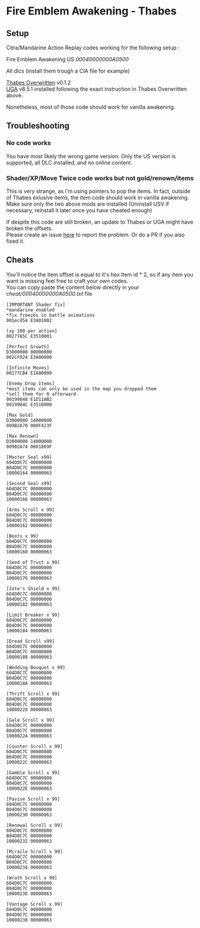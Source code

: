 # Fire Emblem Awakening - Thabes

## Setup
Citra/Mandarine Action Replay codes working for the following setup : 

Fire Emblem Awakening US  *00040000000A0500*

All dlcs (install them trough a CIA file for example)

[Thabes Overwritten](https://gamebanana.com/mods/555858) v0.1.2              
[UGA](https://gamebanana.com/mods/424187) v8.5.1 installed following the exact instruction in Thabes Overwritten above.             
         
Nonetheless, most of those code should work for vanilla awakening.

## Troubleshooting
### No code works
You have most likely the wrong game version. Only the US version is supported, all DLC installed, and no online content.

### Shader/XP/Move Twice code works but not gold/renown/items 
This is very strange, as i'm using pointers to pop the items. In fact, outside of Thabes exlusive items, the item code should work in vanilla awakening. 
Make sure only the two above mods are installed (Uninstall USV if necessary, reinstall it later once you have cheated enough)      
             
If despite this code are still broken, an update to Thabes or UGA might have broken the offsets.            
Please create an issue [here](https://github.com/Nokhal/Citra-ArCodes/issues) to report the problem. Or do a PR if you also fixed it.

## Cheats
You'll notice the item offset is equal to it's hex Item id * 2, so if any item you want is missing feel free to craft your own codes.           
You can copy paste the content below directly in your *cheat/00040000000A0500.txt* file


     
    [IMPORTANT Shader fix]
    *mandarine_enabled
    *fix freezes in battle animations
    001ecd54 E3A01002
    
    [xp 100 per action]
    00277A5C E3510001
        
    [Perfect Growth]
    D3000000 00000000
    002CF024 E3A00000
    
    [Infinite Moves]
    00177CB4 E1A00000
    
    [Enemy Drop Items]
    *most items can only be used in the map you dropped them
    *sell them for 0 afterward
    00199848 E1D11AB2
    0019984C E3510000
    
    [Max Gold]
    D3000000 14000000
    009B2A70 000F423F
    
    [Max Renown]
    D3000000 14000000
    009B2A74 0001869F
    
    [Master Seal x99]
    604D0C7C 00000000
    B04D0C7C 00000000
    10000164 00000063
    
    [Second Seal x99]
    604D0C7C 00000000
    B04D0C7C 00000000
    10000166 00000063
    
    [Arms Scroll x 99]
    604D0C7C 00000000
    B04D0C7C 00000000
    10000162 00000063
    
    [Boots x 99]
    604D0C7C 00000000
    B04D0C7C 00000000
    10000160 00000063
    
    [Seed of Trust x 99]
    604D0C7C 00000000
    B04D0C7C 00000000
    10000176 00000063
    
    [Iote's Shield x 99]
    604D0C7C 00000000
    B04D0C7C 00000000
    10000182 00000063
    
    [Limit Breaker x 99]
    604D0C7C 00000000
    B04D0C7C 00000000
    10000184 00000063
    
    [Dread Scroll x99]
    604D0C7C 00000000
    B04D0C7C 00000000
    10000188 00000063
    
    [Wedding Bouquet x 99]
    604D0C7C 00000000
    B04D0C7C 00000000
    1000018A 00000063
    
    [Thrift Scroll x 99]
    604D0C7C 00000000
    B04D0C7C 00000000
    10000228 00000063
    
    [Gale Scroll x 99]
    604D0C7C 00000000
    B04D0C7C 00000000
    1000022A 00000063
    
    [Counter Scroll x 99]
    604D0C7C 00000000
    B04D0C7C 00000000
    1000022C 00000063
    
    [Gamble Scroll x 99]
    604D0C7C 00000000
    B04D0C7C 00000000
    1000022E 00000063
    
    [Pavise Scroll x 99]
    604D0C7C 00000000
    B04D0C7C 00000000
    10000230 00000063
    
    [Renewal Scroll x 99]
    604D0C7C 00000000
    B04D0C7C 00000000
    10000232 00000063
    
    [Miracle Scroll x 99]
    604D0C7C 00000000
    B04D0C7C 00000000
    10000234 00000063
    
    [Wrath Scroll x 99]
    604D0C7C 00000000
    B04D0C7C 00000000
    10000236 00000063
    
    [Vantage Scroll x 99]
    604D0C7C 00000000
    B04D0C7C 00000000
    10000238 00000063



